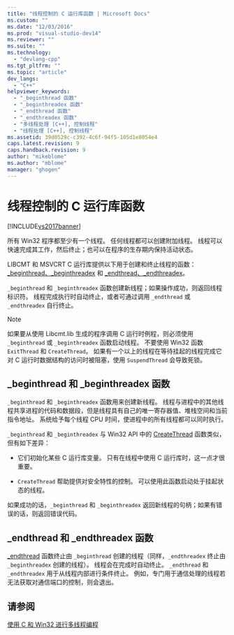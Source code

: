 ```yaml
---
title: "线程控制的 C 运行库函数 | Microsoft Docs"
ms.custom: ""
ms.date: "12/03/2016"
ms.prod: "visual-studio-dev14"
ms.reviewer: ""
ms.suite: ""
ms.technology: 
  - "devlang-cpp"
ms.tgt_pltfrm: ""
ms.topic: "article"
dev_langs: 
  - "C++"
helpviewer_keywords: 
  - "_beginthread 函数"
  - "_beginthreadex 函数"
  - "_endthread 函数"
  - "_endthreadex 函数"
  - "多线程处理 [C++], 控制线程"
  - "线程处理 [C++], 控制线程"
ms.assetid: 39d0529c-c392-4c6f-94f5-105d1e8054e4
caps.latest.revision: 9
caps.handback.revision: 9
author: "mikeblome"
ms.author: "mblome"
manager: "ghogen"
---
```

# 线程控制的 C 运行库函数
[!INCLUDE[vs2017banner](../assembler/inline/includes/vs2017banner.md)]

所有 Win32 程序都至少有一个线程。  任何线程都可以创建附加线程。  线程可以快速完成其工作，然后终止；也可以在程序的生存期内保持活动状态。  
  
 LIBCMT 和 MSVCRT C 运行库提供以下用于创建和终止线程的函数：[\_beginthread、\_beginthreadex](../c-runtime-library/reference/beginthread-beginthreadex.md) 和 [\_endthread、\_endthreadex](../c-runtime-library/reference/endthread-endthreadex.md)。  
  
 `_beginthread` 和 `_beginthreadex` 函数创建新线程；如果操作成功，则返回线程标识符。  线程完成执行时自动终止，或者可通过调用 `_endthread` 或 `_endthreadex` 自行终止。  
  
> [!NOTE]
>  如果要从使用 Libcmt.lib 生成的程序调用 C 运行时例程，则必须使用 `_beginthread` 或 `_beginthreadex` 函数启动线程。  不要使用 Win32 函数 `ExitThread` 和 `CreateThread`。  如果有一个以上的线程在等待挂起的线程完成它对 C 运行时数据结构的访问时被阻塞，使用 `SuspendThread` 会导致死锁。  
  
##  <a name="_core_the__beginthread_function"></a> \_beginthread 和 \_beginthreadex 函数  
 `_beginthread` 和 `_beginthreadex` 函数用来创建新线程。  线程与进程中的其他线程共享进程的代码和数据段，但是线程具有自己的唯一寄存器值、堆栈空间和当前指令地址。  系统给予每个线程 CPU 时间，使进程中的所有线程都可以同时执行。  
  
 `_beginthread` 和 `_beginthreadex` 与 Win32 API 中的 [CreateThread](http://msdn.microsoft.com/library/windows/desktop/ms682453) 函数类似，但有如下差异：  
  
-   它们初始化某些 C 运行库变量。  只有在线程中使用 C 运行库时，这一点才很重要。  
  
-   `CreateThread` 帮助提供对安全特性的控制。  可以使用此函数启动处于挂起状态的线程。  
  
 如果成功的话，`_beginthread` 和 `_beginthreadex` 返回新线程的句柄；如果有错误的话，则返回错误代码。  
  
##  <a name="_core_the__endthread_function"></a> \_endthread 和 \_endthreadex 函数  
 [\_endthread](../c-runtime-library/reference/endthread-endthreadex.md) 函数终止由 `_beginthread` 创建的线程（同样，`_endthreadex` 终止由 `_beginthreadex` 创建的线程）。  线程会在完成时自动终止。  `_endthread` 和 `_endthreadex` 用于从线程内部进行条件终止。  例如，专门用于通信处理的线程若无法获取对通信端口的控制，则会退出。  
  
## 请参阅  
 [使用 C 和 Win32 进行多线程编程](../parallel/multithreading-with-c-and-win32.md)